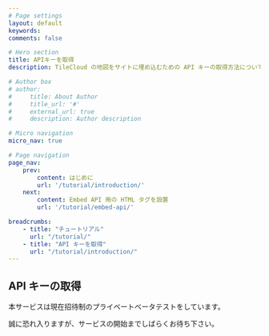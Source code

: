 ```yaml
---
# Page settings
layout: default
keywords:
comments: false

# Hero section
title: APIキーを取得
description: TileCloud の地図をサイトに埋め込むための API キーの取得方法について紹介します。

# Author box
# author:
#     title: About Author
#     title_url: '#'
#     external_url: true
#     description: Author description

# Micro navigation
micro_nav: true

# Page navigation
page_nav:
    prev:
        content: はじめに
        url: '/tutorial/introduction/'
    next:
        content: Embed API 用の HTML タグを設置
        url: '/tutorial/embed-api/'

breadcrumbs:
    - title: "チュートリアル"
      url: "/tutorial/"
    - title: "API キーを取得"
      url: "/tutorial/introduction/"
---
```


## API キーの取得

本サービスは現在招待制のプライベートベータテストをしています。

誠に恐れ入りますが、サービスの開始までしばらくお待ち下さい。